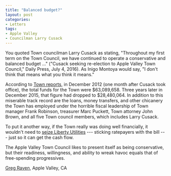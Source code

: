 ```yaml
---
title: "Balanced budget?"
layout: post
categories:
- Letters
tags:
- Apple Valley
- Councilman Larry Cusack
---
```


You quoted Town councilman Larry Cusack as stating, "Throughout my first term on the Town Council, we have continued to operate a conservative and balanced budget ..." ("Cusack seeking re-election to Apple Valley Town Council," Daily Press, July 4, 2016). As Inigo Montoya would say, "I don't think that means what you think it means."

According to [Town reports](https://waterwedoing.website/docs/toav/TOAV-treasurers-reports.php), in December 2012 (one month after Cusack took office), the total funds for the Town were $63,089,658. Three years later in December 2015, that figure had dropped to $28,480,064. In addition to this miserable track record are the loans, money transfers, and other chicanery the Town has employed under the horrible fiscal leadership of Town manager Frank Robinson, treasurer Marc Puckett, Town attorney John Brown, and all five Town council members, which includes Larry Cusack.

To put it another way, if the Town really was doing well financially, it wouldn't need to [seize Liberty Utilities](https://waterwedoing.website/) --- sticking ratepayers with the bill --- just so it can get the cash flow.

The Apple Valley Town Council likes to present itself as being conservative, but their readiness, willingness, and ability to wreak havoc equals that of free-spending progressives.

[Greg Raven](https://www.gregraven.org), Apple Valley, CA